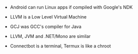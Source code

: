 - Android can run Linux apps if compiled with Google's NDK

- LLVM is a Low Level Virtual Machine
- GCJ was GCC's compiler for Java

- LLVM, JVM and .NET/Mono are similar

- Connectbot is a terminal, Termux is like a chroot